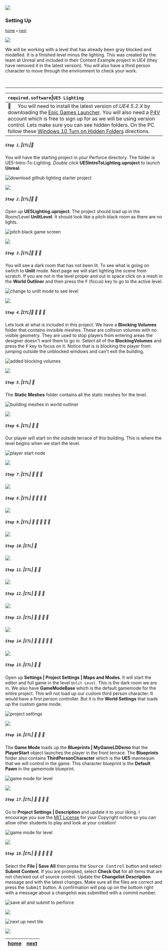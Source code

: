 ![](../images/line3.png)

### Setting Up

<sub>[home](../README.md#user-content-ue5-lighting) • [next](../directional/README.md#user-content-directional-light--exposure)</sub>

![](../images/line3.png)

We will be working with a level that has already been gray blocked and modelled. It is a finished level minus the lighting. This was created by the team at Unreal and included in their Content Example project in UE4 (they have removed it in the latest version). You will also have a third person character to move through the environment to check your work.

<br>

---

| `required.software`\|`UE5 Lighting`| 
| :--- |
| :floppy_disk: &nbsp; &nbsp; You will need to install the latest version of _UE4 5.2.X_ by downloading the [Epic Games Launcher](https://www.epicgames.com/store/en-US/download). You will also need a [P4V](https://www.perforce.com/downloads/helix-visual-client-p4v) account which is free to sign up for as we will be using version control. Lets make sure you can see hidden folders. On the PC follow these [Windows 10 Turn on Hidden Folders](https://support.microsoft.com/en-us/help/4028316/windows-view-hidden-files-and-folders-in-windows-10) directions.

##### `Step 1.`\|`ITL`|:small_blue_diamond:

You will have the starting project in your Perforce directory.  The folder is UE5-Intro-To-Lighting.  *Double click* **UE5IntroToLighting.uproject** to launch **Unreal**.

![download github lighting starter project](images/downloadZip.png)

![](../images/line2.png)

##### `Step 2.`\|`ITL`|:small_blue_diamond: :small_blue_diamond: 


Open up **UE5Lighting.uproject**. The project should load up in the Room/Level **UnlitLevel**. It should look like a pitch black room as there are no lights. 

![pitch black game screen](images/emptyLevel.png)

![](../images/line2.png)

##### `Step 3.`\|`ITL`|:small_blue_diamond: :small_blue_diamond: :small_blue_diamond:

You will see a dark room that has not been lit. To see what is going on swtich to **Unlit** mode. Next page we will start lighting the scene from scratch. If you are not in the level proper and out in space click on a mesh in the **World Outliner** and then press the <kbd>F</kbd> (focus) key to go to the active level.

![change to unlit mode to see level](images/unlit.png)

![](../images/line2.png)

##### `Step 4.`\|`ITL`|:small_blue_diamond: :small_blue_diamond: :small_blue_diamond: :small_blue_diamond:

Lets look at what is included in this project. We have a **Blocking Volumes** folder that contains invisible meshes. These are collision volumes with no visible geometry. They are used to stop players from entering areas the designer doesn't want them to go in. Select all of the  **BlockingVolumes** and press the <kbd>F</kbd> key to focus on it. Notice that is is blocking the player from jumping outside the unblocked windows and can't exit the building.

![added blocking volumes](images/blockingVolumes.png)


![](../images/line2.png)

##### `Step 5.`\|`ITL`| :small_orange_diamond:

The **Static Meshes** folder contains all the static meshes for the level.

![building meshes in world outliner](images/staticMeshes.png)

![](../images/line2.png)

##### `Step 6.`\|`ITL`| :small_orange_diamond: :small_blue_diamond:

Our player will start on the outside terrace of this building.  This is where the level begins when we start the level.

![player start node](images/playerStart.png)

![](../images/line2.png)

##### `Step 7.`\|`ITL`| :small_orange_diamond: :small_blue_diamond: :small_blue_diamond:


![](../images/line2.png)

##### `Step 8.`\|`ITL`| :small_orange_diamond: :small_blue_diamond: :small_blue_diamond: :small_blue_diamond:


![](../images/line2.png)

##### `Step 9.`\|`ITL`| :small_orange_diamond: :small_blue_diamond: :small_blue_diamond: :small_blue_diamond: :small_blue_diamond:



![](../images/line2.png)

##### `Step 10.`\|`ITL`| :large_blue_diamond:



![](../images/line2.png)

##### `Step 11.`\|`ITL`| :large_blue_diamond: :small_blue_diamond: 


![](../images/line2.png)

##### `Step 12.`\|`ITL`| :large_blue_diamond: :small_blue_diamond: :small_blue_diamond: 



![](../images/line2.png)

##### `Step 13.`\|`ITL`| :large_blue_diamond: :small_blue_diamond: :small_blue_diamond:  :small_blue_diamond: 


![](../images/line2.png)

##### `Step 14.`\|`ITL`| :large_blue_diamond: :small_blue_diamond: :small_blue_diamond: :small_blue_diamond:  :small_blue_diamond: 



![](../images/line2.png)

##### `Step 15.`\|`ITL`| :large_blue_diamond: :small_orange_diamond: 

Open up **Settings | Project Settings | Maps and Modes**. It will start the editor and full game in the level `Unlit Level`. This is the dark room we are in. We also have **GameModeBase** which is the default gamemode for the entire project. This will not load up our custom third person character.  It would have a first person controller.  But it is the **World Settings** that loads up the custom game mode.

![project settings](images/projectSettings.png)

![](../images/line2.png)

##### `Step 16.`\|`ITL`| :large_blue_diamond: :small_orange_diamond:   :small_blue_diamond: 

The **Game Mode** loads up the **Blueprints | MyGameLDDemo** that the **PlayerStart** object launches the player in the front terrace. The **Blueprints** folder also contains **ThirdPersonCharacter** which is the **UE5** mannequin that we will control in the game. This character blueprint is the **Default Pawn** in the gamemode blueprint.

![game mode for level](images/worldSettings.png)

![](../images/line2.png)

##### `Step 17.`\|`ITL`| :large_blue_diamond: :small_orange_diamond: :small_blue_diamond: :small_blue_diamond:

Go to **Project Settings | Description** and update it to your liking.  I encourage you sue the [MIT License](https://opensource.org/licenses/MIT) for your Copyright notice so you can allow other students to play and look at your creation!

![game mode for level](images/credits.png)

![](../images/line2.png)

##### `Step 18.`\|`ITL`| :large_blue_diamond: :small_orange_diamond: :small_blue_diamond: :small_blue_diamond: :small_blue_diamond:

Select the **File | Save All** then press the <kbd>Source Control</kbd> button and select **Submit Content**.  If you are prompted, select **Check Out** for all items that are not checked out of source control. Update the **Changelist Description** message and with the latest changes. Make sure all the files are correct and press the <kbd>Submit</kbd> button. A confirmation will pop up on the bottom right with a message about a changelist was submitted with a commit number.

![save all and submit to perforce](images/p4Submit2.png)

![](../images/line.png)

<!-- <img src="https://via.placeholder.com/1000x100/45D7CA/000000/?text=Next Up - Directional Light and Exposure"> -->
![next up next tile](images/banner.png)

![](../images/line.png)

| [home](../README.md#user-content-ue5-lighting) | [next](../directional/README.md#user-content-directional-light--exposure)|
|---|---|
